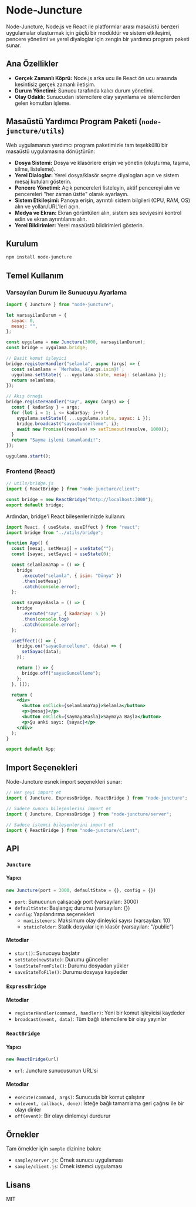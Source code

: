 # Node-Juncture

Node-Juncture, Node.js ve React ile platformlar arası masaüstü benzeri uygulamalar oluşturmak için güçlü bir modüldür ve sistem etkileşimi, pencere yönetimi ve yerel diyaloglar için zengin bir yardımcı program paketi sunar.

## Ana Özellikler

- **Gerçek Zamanlı Köprü:** Node.js arka ucu ile React ön ucu arasında kesintisiz gerçek zamanlı iletişim.
- **Durum Yönetimi:** Sunucu tarafında kalıcı durum yönetimi.
- **Olay Odaklı:** Sunucudan istemcilere olay yayınlama ve istemcilerden gelen komutları işleme.

## Masaüstü Yardımcı Program Paketi (`node-juncture/utils`)

Web uygulamanızı yardımcı program paketimizle tam teşekküllü bir masaüstü uygulamasına dönüştürün:

- **Dosya Sistemi:** Dosya ve klasörlere erişin ve yönetin (oluşturma, taşıma, silme, listeleme).
- **Yerel Dialoglar:** Yerel dosya/klasör seçme diyalogları açın ve sistem mesaj kutuları gösterin.
- **Pencere Yönetimi:** Açık pencereleri listeleyin, aktif pencereyi alın ve pencereleri "her zaman üstte" olarak ayarlayın.
- **Sistem Etkileşimi:** Panoya erişin, ayrıntılı sistem bilgileri (CPU, RAM, OS) alın ve yolları/URL'leri açın.
- **Medya ve Ekran:** Ekran görüntüleri alın, sistem ses seviyesini kontrol edin ve ekran ayrıntılarını alın.
- **Yerel Bildirimler:** Yerel masaüstü bildirimleri gösterin.

## Kurulum

```bash
npm install node-juncture
```

## Temel Kullanım

### Varsayılan Durum ile Sunucuyu Ayarlama

```javascript
import { Juncture } from "node-juncture";

let varsayilanDurum = {
  sayac: 0,
  mesaj: "",
};

const uygulama = new Juncture(3000, varsayilanDurum);
const bridge = uygulama.bridge;

// Basit komut işleyici
bridge.registerHandler("selamla", async (args) => {
  const selamlama = `Merhaba, ${args.isim}!`;
  uygulama.setState({ ...uygulama.state, mesaj: selamlama });
  return selamlama;
});

// Akış örneği
bridge.registerHandler("say", async (args) => {
  const { kadarSay } = args;
  for (let i = 1; i <= kadarSay; i++) {
    uygulama.setState({ ...uygulama.state, sayac: i });
    bridge.broadcast("sayacGuncelleme", i);
    await new Promise((resolve) => setTimeout(resolve, 1000));
  }
  return "Sayma işlemi tamamlandı!";
});

uygulama.start();
```

### Frontend (React)

```javascript
// utils/bridge.js
import { ReactBridge } from "node-juncture/client";

const bridge = new ReactBridge("http://localhost:3000");
export default bridge;
```

Ardından, bridge'i React bileşenlerinizde kullanın:

```jsx
import React, { useState, useEffect } from "react";
import bridge from "../utils/bridge";

function App() {
  const [mesaj, setMesaj] = useState("");
  const [sayac, setSayac] = useState(0);

  const selamlamaYap = () => {
    bridge
      .execute("selamla", { isim: "Dünya" })
      .then(setMesaj)
      .catch(console.error);
  };

  const saymayaBasla = () => {
    bridge
      .execute("say", { kadarSay: 5 })
      .then(console.log)
      .catch(console.error);
  };

  useEffect(() => {
    bridge.on("sayacGuncelleme", (data) => {
      setSayac(data);
    });

    return () => {
      bridge.off("sayacGuncelleme");
    };
  }, []);

  return (
    <div>
      <button onClick={selamlamaYap}>Selamla</button>
      <p>{mesaj}</p>
      <button onClick={saymayaBasla}>Saymaya Başla</button>
      <p>Şu anki sayı: {sayac}</p>
    </div>
  );
}

export default App;
```

## Import Seçenekleri

Node-Juncture esnek import seçenekleri sunar:

```javascript
// Her şeyi import et
import { Juncture, ExpressBridge, ReactBridge } from "node-juncture";

// Sadece sunucu bileşenlerini import et
import { Juncture, ExpressBridge } from "node-juncture/server";

// Sadece istemci bileşenlerini import et
import { ReactBridge } from "node-juncture/client";
```

## API

### `Juncture`

#### Yapıcı

```javascript
new Juncture(port = 3000, defaultState = {}, config = {})
```

- `port`: Sunucunun çalışacağı port (varsayılan: 3000)
- `defaultState`: Başlangıç durumu (varsayılan: {})
- `config`: Yapılandırma seçenekleri
  - `maxListeners`: Maksimum olay dinleyici sayısı (varsayılan: 10)
  - `staticFolder`: Statik dosyalar için klasör (varsayılan: "/public")

#### Metodlar

- `start()`: Sunucuyu başlatır
- `setState(newState)`: Durumu günceller
- `loadStateFromFile()`: Durumu dosyadan yükler
- `saveStateToFile()`: Durumu dosyaya kaydeder

### `ExpressBridge`

#### Metodlar

- `registerHandler(command, handler)`: Yeni bir komut işleyicisi kaydeder
- `broadcast(event, data)`: Tüm bağlı istemcilere bir olay yayınlar

### `ReactBridge`

#### Yapıcı

```javascript
new ReactBridge(url)
```

- `url`: Juncture sunucusunun URL'si

#### Metodlar

- `execute(command, args)`: Sunucuda bir komut çalıştırır
- `on(event, callback, done)`: İsteğe bağlı tamamlama geri çağrısı ile bir olayı dinler
- `off(event)`: Bir olayı dinlemeyi durdurur

## Örnekler

Tam örnekler için `sample` dizinine bakın:

- `sample/server.js`: Örnek sunucu uygulaması
- `sample/client.js`: Örnek istemci uygulaması

## Lisans

MIT
